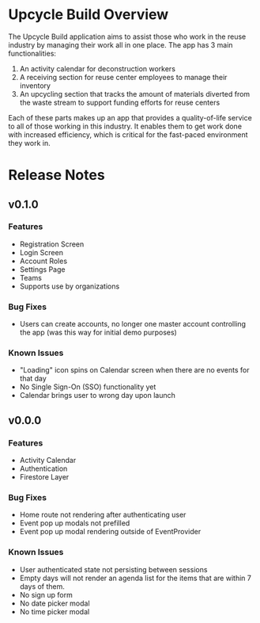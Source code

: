 # Upcycle Build Overview
The Upcycle Build application aims to assist those who work in the reuse industry by managing their work all in one place. The app has 3 main functionalities:
1) An activity calendar for deconstruction workers
2) A receiving section for reuse center employees to manage their inventory
3) An upcycling section that tracks the amount of materials diverted from the waste stream to support funding efforts for reuse centers

Each of these parts makes up an app that provides a quality-of-life service to all of those working in this industry. It enables them to get work done with increased efficiency, which is critical for the fast-paced environment they work in.

# Release Notes
## v0.1.0
### Features
- Registration Screen
- Login Screen
- Account Roles
- Settings Page
- Teams
- Supports use by organizations

### Bug Fixes
- Users can create accounts, no longer one master account controlling the app (was this way for initial demo purposes)

### Known Issues
- "Loading" icon spins on Calendar screen when there are no events for that day
- No Single Sign-On (SSO) functionality yet
- Calendar brings user to wrong day upon launch


## v0.0.0
### Features
- Activity Calendar
- Authentication
- Firestore Layer

### Bug Fixes
- Home route not rendering after authenticating user
- Event pop up modals not prefilled
- Event pop up modal rendering outside of EventProvider

### Known Issues
- User authenticated state not persisting between sessions
- Empty days will not render an agenda list for the items that are within 7 days of them.
- No sign up form
- No date picker modal
- No time picker modal
